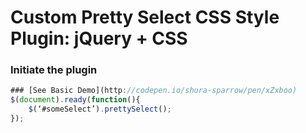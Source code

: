 # Custom Pretty Select CSS Style Plugin: jQuery + CSS
### Initiate the plugin
```javascript
### [See Basic Demo](http://codepen.io/shura-sparrow/pen/xZxboo)
$(document).ready(function(){
	$(‘#someSelect’).prettySelect();
});